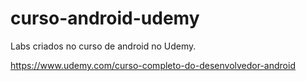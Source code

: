 # curso-android-udemy
Labs criados no curso de android no Udemy.

https://www.udemy.com/curso-completo-do-desenvolvedor-android
